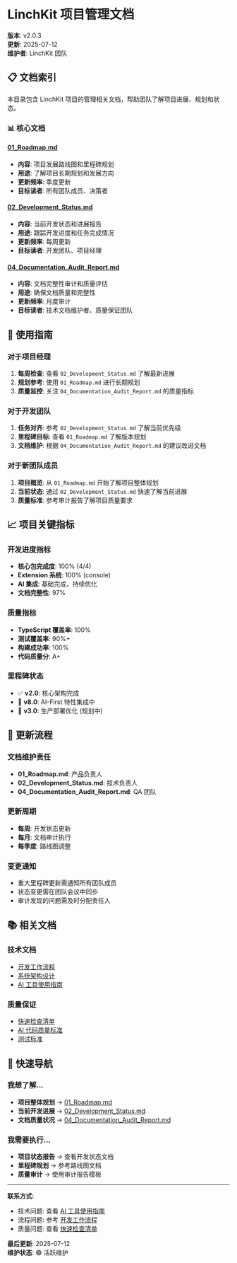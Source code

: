 # LinchKit 项目管理文档

**版本**: v2.0.3  
**更新**: 2025-07-12  
**维护者**: LinchKit 团队

## 📋 文档索引

本目录包含 LinchKit 项目的管理相关文档，帮助团队了解项目进展、规划和状态。

### 📊 核心文档

#### [01_Roadmap.md](./01_Roadmap.md)

- **内容**: 项目发展路线图和里程碑规划
- **用途**: 了解项目长期规划和发展方向
- **更新频率**: 季度更新
- **目标读者**: 所有团队成员、决策者

#### [02_Development_Status.md](./02_Development_Status.md)

- **内容**: 当前开发状态和进展报告
- **用途**: 跟踪开发进度和任务完成情况
- **更新频率**: 每周更新
- **目标读者**: 开发团队、项目经理

#### [04_Documentation_Audit_Report.md](./04_Documentation_Audit_Report.md)

- **内容**: 文档完整性审计和质量评估
- **用途**: 确保文档质量和完整性
- **更新频率**: 月度审计
- **目标读者**: 技术文档维护者、质量保证团队

## 🎯 使用指南

### 对于项目经理

1. **每周检查**: 查看 `02_Development_Status.md` 了解最新进展
2. **规划参考**: 使用 `01_Roadmap.md` 进行长期规划
3. **质量监控**: 关注 `04_Documentation_Audit_Report.md` 的质量指标

### 对于开发团队

1. **任务对齐**: 参考 `02_Development_Status.md` 了解当前优先级
2. **里程碑目标**: 查看 `01_Roadmap.md` 了解版本规划
3. **文档维护**: 根据 `04_Documentation_Audit_Report.md` 的建议改进文档

### 对于新团队成员

1. **项目概览**: 从 `01_Roadmap.md` 开始了解项目整体规划
2. **当前状态**: 通过 `02_Development_Status.md` 快速了解当前进展
3. **质量标准**: 参考审计报告了解项目质量要求

## 📈 项目关键指标

### 开发进度指标

- **核心包完成度**: 100% (4/4)
- **Extension 系统**: 100% (console)
- **AI 集成**: 基础完成，持续优化
- **文档完整性**: 97%

### 质量指标

- **TypeScript 覆盖率**: 100%
- **测试覆盖率**: 90%+
- **构建成功率**: 100%
- **代码质量分**: A+

### 里程碑状态

- ✅ **v2.0**: 核心架构完成
- 🔄 **v8.0**: AI-First 特性集成中
- 📅 **v3.0**: 生产部署优化 (规划中)

## 🔄 更新流程

### 文档维护责任

- **01_Roadmap.md**: 产品负责人
- **02_Development_Status.md**: 技术负责人
- **04_Documentation_Audit_Report.md**: QA 团队

### 更新周期

- **每周**: 开发状态更新
- **每月**: 文档审计执行
- **每季度**: 路线图调整

### 变更通知

- 重大里程碑更新需通知所有团队成员
- 状态变更需在团队会议中同步
- 审计发现的问题需及时分配责任人

## 📚 相关文档

### 技术文档

- [开发工作流程](../02_Guides/01_Development_Workflow.md)
- [系统架构设计](../01_Architecture/02_System_Architecture.md)
- [AI 工具使用指南](../02_Guides/02_AI_Tools_Usage.md)

### 质量保证

- [快速检查清单](../02_Guides/06_Quick_Checklist.md)
- [AI 代码质量标准](../02_Guides/05_AI_Code_Quality.md)
- [测试标准](../02_Guides/08_Testing_Standards.md)

## 🚀 快速导航

### 我想了解...

- **项目整体规划** → [01_Roadmap.md](./01_Roadmap.md)
- **当前开发进展** → [02_Development_Status.md](./02_Development_Status.md)
- **文档质量状况** → [04_Documentation_Audit_Report.md](./04_Documentation_Audit_Report.md)

### 我需要执行...

- **项目状态报告** → 查看开发状态文档
- **里程碑规划** → 参考路线图文档
- **质量审计** → 使用审计报告模板

---

**联系方式**:

- 技术问题: 查看 [AI 工具使用指南](../02_Guides/02_AI_Tools_Usage.md)
- 流程问题: 参考 [开发工作流程](../02_Guides/01_Development_Workflow.md)
- 质量问题: 查看 [快速检查清单](../02_Guides/06_Quick_Checklist.md)

**最后更新**: 2025-07-12  
**维护状态**: 🟢 活跃维护
